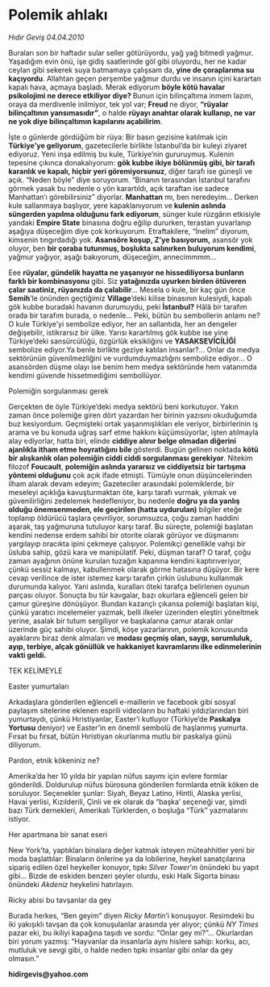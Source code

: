 # Polemik ahlakı

*Hıdır Geviş 04.04.2010*

<div class="yazi"><p>Buraları son bir haftadır sular seller götürüyordu, yağ yağ bitmedi yağmur. Yaşadığım evin önü, işe gidiş saatlerinde göl gibi oluyordu, her ne kadar ceylan gibi sekerek suya batmamaya çalışsam da, <b>yine de çoraplarıma su kaçıyordu</b>. Allahtan geçen perşembe yağmur durdu ve insanın içini karartan kapalı hava, açmaya başladı. Merak ediyorum <b>böyle kötü havalar psikolojimi ne derece etkiliyor diye? </b>Bunun için bilinçaltıma inmem lazım, oraya da merdivenle inilmiyor, tek yol var; <b>Freud </b>ne diyor, <b>“rüyalar bilinçaltının yansımasıdır”</b>, o halde <b>rüyayı anahtar olarak kullanıp, ne var ne yok diye bilinçaltımın kapılarını açabilirim</b>. </p>
<p>İşte o günlerde gördüğüm bir rüya: Bir basın gezisine katılmak için <b>Türkiye’ye geliyorum</b>, gazetecilerle birlikte İstanbul’da bir kuleyi ziyaret ediyoruz. Yeni inşa edilmiş bu kule, Türkiye’nin gururuymuş. Kulenin tepesine çıkınca donakalıyorum: <b>gök kubbe ikiye bölünmüş gibi, bir tarafı karanlık ve kapalı, hiçbir yeri göremiyorsunuz</b>, diğer tarafı ise güneşli ve açık. “Neden böyle” diye soruyorum. “Binanın terasından İstanbul tarafını görmek yasak bu nedenle o yön karartıldı, açık taraftan ise sadece Manhattan’ı görebilirsiniz” diyorlar. <b>Manhattan</b> mı, ben neredeyim... Derken kule sallanmaya başlıyor, yere kapaklanıyorum ve<b> kulenin aslında süngerden yapılma olduğunu fark ediyorum</b>, sünger kule rüzgârın etkisiyle yandaki <b>Empire State</b> binasına doğru eğilip dururken, terastan yuvarlanıp aşağıya düşeceğim diye çok korkuyorum. Etraftakilere, “İnelim” diyorum, kimsenin tıngırdadığı yok. <b>Asansöre koşup, Z’ye basıyorum,</b> asansör yok oluyor, ben <b>bir çoraba tutunmuş, boşlukta salınırken buluyorum kendimi</b>, yağmur yağıyor, aşağı bakıyorum, düşeceğim, annecimmmm... </p>
<p>Eee <b>rüyalar, gündelik hayatta ne yaşanıyor ne hissediliyorsa bunların farklı bir kombinasyonu</b> gibi. Siz <b>yatağınızda uyurken birden ötüveren çalar saatiniz, rüyanızda da çalabilir</b>... Mesela o kule, bir kaç gün önce <b>Semih</b>’le önünden geçtiğimiz <b>Village</b>’deki kilise binasının kulesiydi, kapalı gök kubbe buradaki havanın durumuydu, peki <b>İstanbul?</b> Hâlâ bir tarafım orada bir tarafım burada, o nedenle... Peki, bütün bu sembollerin anlamı ne? O kule Türkiye’yi sembolize ediyor, her an sallantıda, her an dengeler değişebilir, istikrarsız bir ülke. Yarısı karartılmış gök kubbe ise yine Türkiye’deki sansürcülüğü, özgürlük eksikliğini ve <b>YASAKSEVİCİLİĞİ </b>sembolize ediyor.Ya benle birlikte geziye katılan insanlar?... Onlar da medya sektörünün güvenilmezliğini ve vurdumduymazlığını sembolize ediyor... O asansörden düşme olayı ise benim hem medya sektöründe hem vatanımda kendimi güvende hissetmediğimi sembollüyor. </p>


Polemiğin sorgulanması gerek

<p>Gerçekten de öyle Türkiye’deki medya sektörü beni korkutuyor. Yakın zaman önce polemiğe giren dört yazardan her birinin yazısını okuduğumda buz kesiyordum. Geçmişteki ortak yaşanmışlıkları ele veriyor, birbirlerinin iş arama ve bu konuda uğraş sarf etme hakkını küçümsüyorlar, işten atılmayla alay ediyorlar, hatta biri, elinde <b>ciddiye alınır belge olmadan diğerini ajanlıkla itham etme hoyratlığını bile </b>gösterdi. Bugün gelinen noktada <b>kötü bir alışkanlık olan polemiğin ciddi ciddi sorgulanması gerekiyor</b>. Nitekim filozof <b>Foucault</b>, <b>polemiğin aslında yararsız ve ciddiyetsiz bir tartışma yöntemi olduğunu</b> çok açık ifade etmişti. Tümüyle onun düşüncelerinden ilham alarak devam edeyim; Gazeteciler arasındaki polemiklerde, bir meseleyi açıklığa kavuşturmaktan öte, karşı tarafı vurmak, yıkmak ve güvenilirliğini zedelemek hedefleniyor, bu nedenle <b>doğru ya da yanlış olduğu önemsenmeden, ele geçirilen (hatta uydurulan)</b> bilgiler eteğe toplanıp öldürücü taşlara çevriliyor, sorumsuzca, çoğu zaman haddini aşarak, taş yağmuruna tutuluyor karşı taraf. Bu süreçte, polemiği başlatan kendini nedense erdem sahibi bir otorite olarak görüyor ve düşmanını yargılayıp oracıkta ipini çekmeye çalışıyor. Polemikçi genellikle vahşi bir üsluba sahip, gözü kara ve manipülatif. Peki, düşman taraf? O taraf, çoğu zaman ayağının önüne kurulan tuzağın kapanına kendini kaptırıveriyor, çünkü sessiz kalmayı, kabullenmek olarak görme hatasına düşüyor. Bir kere cevap verilince de ister istemez karşı tarafın çirkin üslubunu kullanmak durumunda kalıyor. Yani aslında, kuralları öteki tarafça belirlenen oyunun parçası oluyor. Sonuçta bu tür kavgalar, bazı okurlara eğlenceli gelen bir çamur güreşine dönüşüyor. Bundan kazançlı çıkansa polemiği başlatan kişi, çünkü yaratıcı incelemeler yazmak, belli ilkeler üzerinden eleştiri yöneltmek yerine, asalak bir tutum sergiliyor ve başkalarına çamur atarak onlar üzerinde güç sahibi oluyor. Şimdi, köşe yazarlarının, polemik konusunda ayaklarını biraz denk almaları ve <b>modası geçmiş olan, saygı, sorumluluk, ayıp, terbiye, alçak gönüllük ve hakkaniyet kavramlarını ilke edinmelerinin vakti geldi.</b></p>


TEK KELİMEYLE


Easter yumurtaları

<p>Arkadaşlara gönderilen eğlenceli e-maillerin ve facebook gibi sosyal paylaşım sitelerine eklenen esprili videoların bu haftaki yıldızlarından biri yumurtaydı, çünkü Hıristiyanlar, Easter’i kutluyor (Türkiye’de <b>Paskalya Yortusu</b> deniyor) ve Easter’in en önemli sembolü de haşlanmış yumurta. Fırsat bu fırsat, bütün Hıristiyan okurlarıma mutlu bir paskalya günü diliyorum.</p>


Pardon, etnik kökeniniz ne?

<p>Amerika’da her 10 yılda bir yapılan nüfus sayımı için evlere formlar gönderildi. Doldurulup nüfus bürosuna gönderilen formlarda etnik köken de soruluyor. Seçenekler şunlar: Siyah, Beyaz Latino, Hintli, Alaska yerlisi, Havai yerlisi, Kızılderili, Çinli ve ek olarak da “başka’ seçeneği var, şimdi bazı Türk dernekleri, Amerikalı Türklerden, o boşluğa “Türk” yazmalarını istiyor.</p>


Her apartmana bir sanat eseri

<p>New York’ta, yaptıkları binalara değer katmak isteyen müteahhitler yeni bir moda başlattılar: Binaların önlerine ya da lobilerine, heykel sanatçılarına sipariş edilen özel heykeller konuyor, tıpkı <i>Silver Tower</i>’ın önündeki bu yapıt gibi... Bizde de eskiden benzeri şeyler olurdu, eski Halk Sigorta binası önündeki <i>Akdeniz </i>heykelini hatırlayın.</p>


Ricky abisi bu tavşanlar da gey

<p>Burada herkes, “Ben geyim” diyen <i>Ricky Martin</i>’i konuşuyor. Resimdeki bu iki yakışıklı tavşan da çok konuşulanlar arasında yer alıyor; çünkü <i>NY Times</i> pazar eki, bu ikiliyi kapağına taşıdı ve sordu: “Onlar gey mi?”... Okurlardan biri yorum yazmış: “Hayvanlar da insanlarla aynı hislere sahip: korku, acı, mutluluk ve sevgi gibi, o halde neden tıpkı insanlar gibi onlar da gey olmasın.”</p>
<p><b>hidirgevis@yahoo.com</b></p></div>
